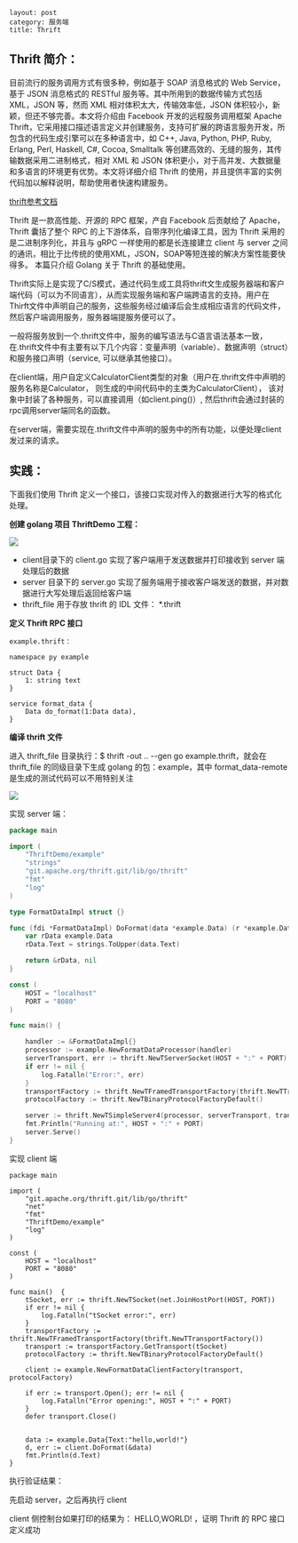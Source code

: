 ```
layout: post
category: 服务端
title: Thrift
```

## Thrift 简介：

目前流行的服务调用方式有很多种，例如基于 SOAP 消息格式的 Web Service，基于 JSON 消息格式的 RESTful 服务等。其中所用到的数据传输方式包括 XML，JSON 等，然而 XML 相对体积太大，传输效率低，JSON 体积较小，新颖，但还不够完善。本文将介绍由 Facebook 开发的远程服务调用框架 Apache Thrift，它采用接口描述语言定义并创建服务，支持可扩展的跨语言服务开发，所包含的代码生成引擎可以在多种语言中，如 C++, Java, Python, PHP, Ruby, Erlang, Perl, Haskell, C#, Cocoa, Smalltalk 等创建高效的、无缝的服务，其传输数据采用二进制格式，相对 XML 和 JSON 体积更小，对于高并发、大数据量和多语言的环境更有优势。本文将详细介绍 Thrift 的使用，并且提供丰富的实例代码加以解释说明，帮助使用者快速构建服务。

[thrift参考文档](https://www.ibm.com/developerworks/cn/java/j-lo-apachethrift/index.html)

Thrift 是一款高性能、开源的 RPC 框架，产自 Facebook 后贡献给了 Apache，Thrift 囊括了整个 RPC 的上下游体系，自带序列化编译工具，因为 Thrift 采用的是二进制序列化，并且与 gRPC 一样使用的都是长连接建立 client 与 server 之间的通讯，相比于比传统的使用XML，JSON，SOAP等短连接的解决方案性能要快得多。
本篇只介绍 Golang 关于 Thrift 的基础使用。

Thrift实际上是实现了C/S模式，通过代码生成工具将thrift文生成服务器端和客户端代码（可以为不同语言），从而实现服务端和客户端跨语言的支持。用户在Thirft文件中声明自己的服务，这些服务经过编译后会生成相应语言的代码文件，然后客户端调用服务，服务器端提服务便可以了。

一般将服务放到一个.thrift文件中，服务的编写语法与C语言语法基本一致，在.thrift文件中有主要有以下几个内容：变量声明（variable）、数据声明（struct）和服务接口声明（service, 可以继承其他接口）。

在client端，用户自定义CalculatorClient类型的对象（用户在.thrift文件中声明的服务名称是Calculator， 则生成的中间代码中的主类为CalculatorClient）， 该对象中封装了各种服务，可以直接调用（如client.ping()）, 然后thrift会通过封装的rpc调用server端同名的函数。

在server端，需要实现在.thrift文件中声明的服务中的所有功能，以便处理client发过来的请求。

 

## 实践：
下面我们使用 Thrift 定义一个接口，该接口实现对传入的数据进行大写的格式化处理。

**创建 golang 项目 ThriftDemo 工程：**

![](https://upload-images.jianshu.io/upload_images/208550-bcb893005250db84.png?imageMogr2/auto-orient/strip%7CimageView2/2/w/473/format/webp)

- client目录下的 client.go 实现了客户端用于发送数据并打印接收到 server 端处理后的数据
- server 目录下的 server.go 实现了服务端用于接收客户端发送的数据，并对数据进行大写处理后返回给客户端
- thrift_file 用于存放 thrift 的 IDL 文件： *.thrift

**定义 Thrift RPC 接口**
```
example.thrift：

namespace py example

struct Data {
    1: string text
}

service format_data {
    Data do_format(1:Data data),
}
```

**编译 thrift 文件**

进入 thrift_file 目录执行：$ thrift -out .. --gen go example.thrift，就会在 thrift_file 的同级目录下生成 golang 的包：example，其中 format_data-remote 是生成的测试代码可以不用特别关注

![](https://upload-images.jianshu.io/upload_images/208550-03e830dbda815157.png?imageMogr2/auto-orient/strip%7CimageView2/2/w/470/format/webp)

实现 server 端：

```go
package main

import (
    "ThriftDemo/example"
    "strings"
    "git.apache.org/thrift.git/lib/go/thrift"
    "fmt"
    "log"
)

type FormatDataImpl struct {}

func (fdi *FormatDataImpl) DoFormat(data *example.Data) (r *example.Data, err error){
    var rData example.Data
    rData.Text = strings.ToUpper(data.Text)

    return &rData, nil
}

const (
    HOST = "localhost"
    PORT = "8080"
)

func main() {

    handler := &FormatDataImpl{}
    processor := example.NewFormatDataProcessor(handler)
    serverTransport, err := thrift.NewTServerSocket(HOST + ":" + PORT)
    if err != nil {
        log.Fatalln("Error:", err)
    }
    transportFactory := thrift.NewTFramedTransportFactory(thrift.NewTTransportFactory())
    protocolFactory := thrift.NewTBinaryProtocolFactoryDefault()

    server := thrift.NewTSimpleServer4(processor, serverTransport, transportFactory, protocolFactory)
    fmt.Println("Running at:", HOST + ":" + PORT)
    server.Serve()
}

```


实现 client 端

```
package main

import (
    "git.apache.org/thrift.git/lib/go/thrift"
    "net"
    "fmt"
    "ThriftDemo/example"
    "log"
)

const (
    HOST = "localhost"
    PORT = "8080"
)

func main()  {
    tSocket, err := thrift.NewTSocket(net.JoinHostPort(HOST, PORT))
    if err != nil {
        log.Fatalln("tSocket error:", err)
    }
    transportFactory := thrift.NewTFramedTransportFactory(thrift.NewTTransportFactory())
    transport := transportFactory.GetTransport(tSocket)
    protocolFactory := thrift.NewTBinaryProtocolFactoryDefault()

    client := example.NewFormatDataClientFactory(transport, protocolFactory)

    if err := transport.Open(); err != nil {
        log.Fatalln("Error opening:", HOST + ":" + PORT)
    }
    defer transport.Close()


    data := example.Data{Text:"hello,world!"}
    d, err := client.DoFormat(&data)
    fmt.Println(d.Text)
}

```
执行验证结果：

先启动 server，之后再执行 client

client 侧控制台如果打印的结果为： HELLO,WORLD! ，证明 Thrift 的 RPC 接口定义成功
